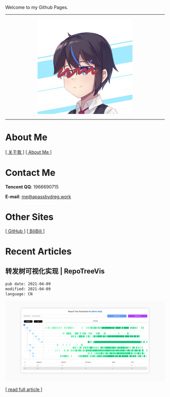 Welcome to my Github Pages.

---

<center><img src="./content/images/profile-pic.png" width="300px"></center>

---

# About Me

[[ 关于我 ]](./pages/aboutme-cn) [[ About Me ]](./pages/aboutme-en)

# Contact Me

**Tencent QQ**: 1966690715

**E-mail**: me@apassbydreg.work

# Other Sites

[[ GitHub ]](https://github.com/APassbyDreg) [[ BiliBili ]](https://space.bilibili.com/8020246)

# Recent Articles

## 转发树可视化实现 | RepoTreeVis

```
pub date: 2021-04-09
modified: 2021-04-09
language: CN
```

![image-20210409130022723](./pages/articles/202104/RepoTreeVis_imgs/image-20210409130022723.png)

[[ read full article ]](./pages/articles/202104/RepoTreeVis)